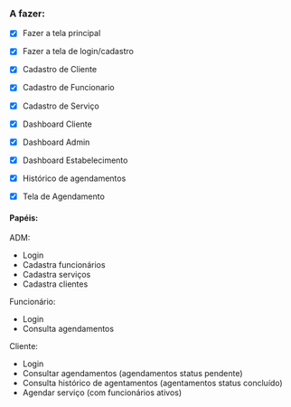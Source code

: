 ### A fazer:

- [x] Fazer a tela principal
- [x] Fazer a tela de login/cadastro
- [x] Cadastro de Cliente
- [x] Cadastro de Funcionario
- [x] Cadastro de Serviço
- [x] Dashboard Cliente
- [x] Dashboard Admin
- [x] Dashboard Estabelecimento
- [x] Histórico de agendamentos
- [x] Tela de Agendamento


#### Papéis:

ADM: 
 - Login
 - Cadastra funcionários
 - Cadastra serviços
 - Cadastra clientes
 
Funcionário:
 - Login
 - Consulta agendamentos
 
Cliente:
 - Login
 - Consultar agendamentos (agendamentos status pendente)
 - Consulta histórico de agentamentos (agentamentos status concluído)
 - Agendar serviço (com funcionários ativos)
